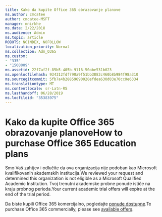 ```yaml
---
title: Kako da kupite Office 365 obrazovanje planove
ms.author: cmcatee
author: cmcatee-MSFT
manager: mnirkhe
ms.date: 2/22/2018
ms.audience: Admin
ms.topic: article
ROBOTS: NOINDEX, NOFOLLOW
localization_priority: Normal
ms.collection: Adm_O365
ms.custom:
- "335"
- "1500009"
ms.assetid: 22f7af2f-85b5-405b-9116-50abe531b023
ms.openlocfilehash: 934312fdf790a9f51bb3882c460b8b984f98a310
ms.sourcegitcommit: 5fb7a4b28859690020efdea630d03e70cc0e6334
ms.translationtype: MT
ms.contentlocale: sr-Latn-RS
ms.lasthandoff: 06/28/2019
ms.locfileid: "35383975"
---
```

# <a name="how-to-purchase-office-365-education-plans"></a><span data-ttu-id="0a6eb-102">Kako da kupite Office 365 obrazovanje planove</span><span class="sxs-lookup"><span data-stu-id="0a6eb-102">How to purchase Office 365 Education plans</span></span>

<span data-ttu-id="0a6eb-103">Smo Vaš zahtjev i odlučite da ova organizacija nije podoban kao Microsoft kvalifikovanih akademskih institucija.</span><span class="sxs-lookup"><span data-stu-id="0a6eb-103">We reviewed your request and determined this organization is not eligible as a Microsoft Qualified Academic Institution.</span></span> <span data-ttu-id="0a6eb-104">Tvoj trenutni akademske probne ponude ističe na kraju probnog perioda.</span><span class="sxs-lookup"><span data-stu-id="0a6eb-104">Your current academic trial offers will expire at the end of the trial period.</span></span>
  
<span data-ttu-id="0a6eb-105">Da biste kupili Office 365 komercijalno, pogledajte [ponude dostupne](https://go.microsoft.com/fwlink/p/?linkid=868433).</span><span class="sxs-lookup"><span data-stu-id="0a6eb-105">To purchase Office 365 commercially, please see [available offers](https://go.microsoft.com/fwlink/p/?linkid=868433).</span></span>
  